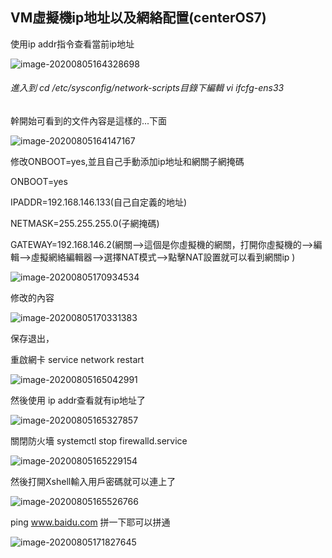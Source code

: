 ## VM虛擬機ip地址以及網絡配置(centerOS7)

使用ip addr指令查看當前ip地址

![image-20200805164328698](C:\Users\19074\AppData\Roaming\Typora\typora-user-images\image-20200805164328698.png)

###### 進入到 cd /etc/sysconfig/network-scripts目錄下編輯 vi ifcfg-ens33 

幹開始可看到的文件內容是這樣的...下面

![image-20200805164147167](C:\Users\19074\AppData\Roaming\Typora\typora-user-images\image-20200805164147167.png)



修改ONBOOT=yes,並且自己手動添加ip地址和網關子網掩碼

ONBOOT=yes

IPADDR=192.168.146.133(自己自定義的地址)

NETMASK=255.255.255.0(子網掩碼)

GATEWAY=192.168.146.2(網關-->這個是你虛擬機的網關，打開你虛擬機的-->編輯-->虛擬網絡編輯器-->選擇NAT模式-->點擊NAT設置就可以看到網關ip )

![image-20200805170934534](C:\Users\19074\AppData\Roaming\Typora\typora-user-images\image-20200805170934534.png)

修改的內容

![image-20200805170331383](C:\Users\19074\AppData\Roaming\Typora\typora-user-images\image-20200805170331383.png)

保存退出，

重啟網卡 service network restart

![image-20200805165042991](C:\Users\19074\AppData\Roaming\Typora\typora-user-images\image-20200805165042991.png)

然後使用 ip addr查看就有ip地址了

![image-20200805165327857](C:\Users\19074\AppData\Roaming\Typora\typora-user-images\image-20200805165327857.png)

關閉防火墻 systemctl stop firewalld.service

![image-20200805165229154](C:\Users\19074\AppData\Roaming\Typora\typora-user-images\image-20200805165229154.png)

然後打開Xshell輸入用戶密碼就可以連上了

![image-20200805165526766](C:\Users\19074\AppData\Roaming\Typora\typora-user-images\image-20200805165526766.png)

ping  www.baidu.com 拼一下耶可以拼通

![image-20200805171827645](C:\Users\19074\AppData\Roaming\Typora\typora-user-images\image-20200805171827645.png)
